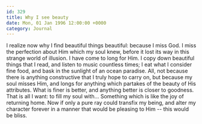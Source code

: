 ```yaml
---
id: 329
title: Why I see beauty
date: Mon, 01 Jan 1996 12:00:00 +0000
category: Journal
---
```


I realize now why I find beautiful things beautiful: because I miss God.
I miss the perfection about Him which my soul knew, before it lost its
way in this strange world of illusion.  I have come to long for Him.  I
copy down beautiful things that I read, and listen to music countless
times; I eat what I consider fine food, and bask in the sunlight of an
ocean paradise.  All, not because there is anything constructive that I
truly hope to carry on, but because my soul misses Him, and longs for
anything which partakes of the beauty of His attributes.  What is finer
is better, and anything better is closer to goodness.  That is all I
want: to fill my soul with...  Something which is like the joy of
returning home.  Now if only a pure ray could transfix my being, and
alter my character forever in a manner that would be pleasing to Him --
this would be bliss.


